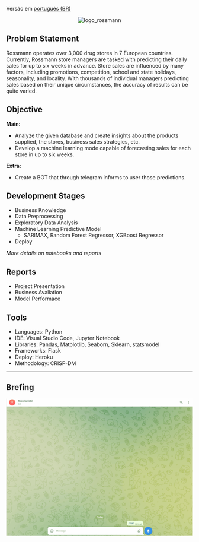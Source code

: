 Versão em  [português (BR)](https://github.com/alyssonvidal/Rossmann-Sales-Forecast/blob/main/referenses/README_PT.md)

<p align="center"><img src="/images/logo_rossmann.jpg " alt="logo_rossmann" width="450"/></center>

## Problem Statement

Rossmann operates over 3,000 drug stores in 7 European countries. Currently, Rossmann store managers are tasked with predicting their daily sales for up to six weeks in advance. Store sales are influenced by many factors, including promotions, competition, school and state holidays, seasonality, and locality. With thousands of individual managers predicting sales based on their unique circumstances, the accuracy of results can be quite varied.

## Objective
**Main:**
* Analyze the given database and create insights about the products supplied, the stores, business sales strategies, etc.
* Develop a machine learning mode capable of forecasting sales for each store in up to six weeks.

**Extra:**    
* Create a BOT that through telegram informs to user those predictions.

## Development Stages
* Business Knowledge
* Data Preprocessing
* Exploratory Data Analysis
* Machine Learning Predictive Model
    - SARIMAX, Random Forest Regressor, XGBoost Regressor
* Deploy
    
*More details on notebooks and reports* 

## Reports
* Project Presentation
* Business Avaliation
* Model Performace


## Tools
* Languages: Python
* IDE: Visual Studio Code, Jupyter Notebook
* Libraries: Pandas, Matplotlib, Seaborn, Sklearn, statsmodel
* Frameworks: Flask
* Deploy: Heroku
* Methodology: CRISP-DM

*** 

## Brefing 


<div align="center">
<img src="images/rossmann_telegram_bot.gif" width="600px">
</div>
